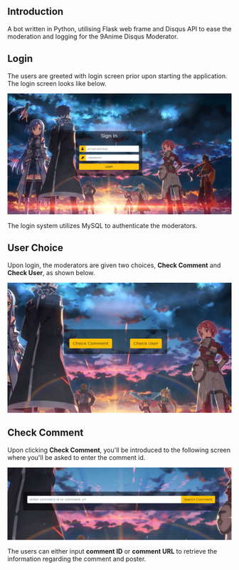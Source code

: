 ## Introduction
A bot written in Python, utilising Flask web frame and Disqus API to ease the moderation and logging for the 9Anime Disqus Moderator.

## Login

The users are greeted with login screen prior upon starting the application. The login screen looks like below.

![Login Screen](https://github.com/KennyStryker/9anime-disqus-bot/blob/main/images/loginscreen.png?raw=true)

The login system utilizes MySQL to authenticate the moderators.

## User Choice

Upon login, the moderators are given two choices, **Check Comment** and **Check User**, as shown below.

![Choice Screen](https://github.com/KennyStryker/9anime-disqus-bot/blob/main/images/choice.png?raw=true)

## Check Comment

Upon clicking **Check Comment**, you'll be introduced to the following screen where you'll be asked to enter the comment id.

![Comment Screen](https://github.com/KennyStryker/9anime-disqus-bot/blob/main/images/comment.png?raw=true)

The users can either input **comment ID** or **comment URL** to retrieve the information regarding the comment and poster.